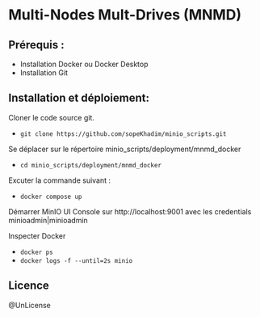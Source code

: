# Multi-Nodes Mult-Drives (MNMD)

## Prérequis :
- Installation Docker ou Docker Desktop
- Installation Git

## Installation et déploiement:
Cloner le code source git.
- `git clone https://github.com/sopeKhadim/minio_scripts.git`

Se déplacer sur le répertoire minio_scripts/deployment/mnmd_docker
- `cd minio_scripts/deployment/mnmd_docker`

Excuter la commande suivant :
- `docker compose up`

Démarrer MinIO UI Console sur http://localhost:9001 avec les credentials minioadmin|minioadmin

Inspecter Docker 
- `docker ps`
- `docker logs -f --until=2s minio`

## Licence
@UnLicense

